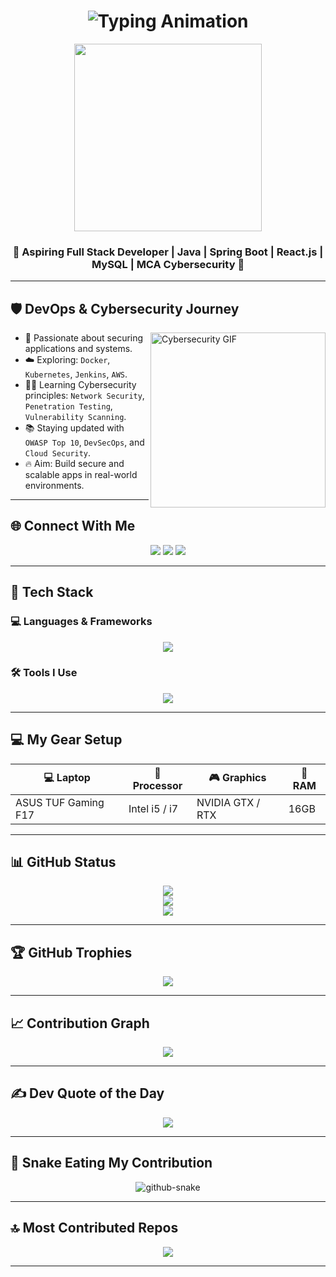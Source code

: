 <h1 align="center">
 <img src="https://readme-typing-svg.herokuapp.com?font=Fira+Code&size=25&pause=1000&center=true&vCenter=true&width=500&lines=Hi+I'm+Sabarinath!;Aspiring+Full-Stack+Developer;Java+Spring+React+Enthusiast;Cybersecurity+Learner;DevOps+Explorer;Learning+&+Building+Everyday+🚀" alt="Typing Animation" />
</h1>

<p align="center">
  <img src="https://i.postimg.cc/L8MTkCdR/dev-image.png" width="300" />
</p>



<h3 align="center">
  <strong>🚀 Aspiring Full Stack Developer | Java | Spring Boot | React.js | MySQL | MCA Cybersecurity 🎯</strong>
</h3>

---

## 🛡️ DevOps & Cybersecurity Journey

<img align="right" src="https://media.giphy.com/media/L1R1tvI9svkIWwpVYr/giphy.gif" width="280" alt="Cybersecurity GIF" />

- 🔐 Passionate about securing applications and systems.
- ☁️ Exploring: `Docker`, `Kubernetes`, `Jenkins`, `AWS`.
- 🧑‍💻 Learning Cybersecurity principles: `Network Security`, `Penetration Testing`, `Vulnerability Scanning`.
- 📚 Staying updated with `OWASP Top 10`, `DevSecOps`, and `Cloud Security`.
- 🔥 Aim: Build secure and scalable apps in real-world environments.

---


## 🌐 Connect With Me

<p align="center">
  <a href="https://www.instagram.com/lonely_warrior_ms/" target="_blank"><img src="https://skillicons.dev/icons?i=instagram" /></a>
  <a href="https://www.linkedin.com/in/sabarinath809/" target="_blank"><img src="https://skillicons.dev/icons?i=linkedin" /></a>
  <a href="mailto:sabarinath809@gmail.com"><img src="https://skillicons.dev/icons?i=gmail" /></a>
</p>

---

## 🧰 Tech Stack

### 💻 Languages & Frameworks
<p align="center">
  <img src="https://skillicons.dev/icons?i=java,spring,react,mysql,html,css,js,bootstrap,tailwind" />
</p>

### 🛠️ Tools I Use
<p align="center">
  <img src="https://skillicons.dev/icons?i=git,github,vscode,postman,maven,figma" />
</p>

---

## 💻 My Gear Setup

| 💻 Laptop              | 🧠 Processor     | 🎮 Graphics         | 🔋 RAM   |
|------------------------|------------------|----------------------|----------|
| ASUS TUF Gaming F17    | Intel i5 / i7    | NVIDIA GTX / RTX     | 16GB     |

---

## 📊 GitHub Status

<p align="center">
  <img src="https://github-readme-stats.vercel.app/api?username=sabari809&theme=github_dark&hide_border=false&include_all_commits=true&count_private=true" />
  <br/>
  <img src="https://streak-stats.demolab.com?user=sabari809&theme=github-dark&hide_border=false" />
  <br/>
  <img src="https://github-readme-stats.vercel.app/api/top-langs/?username=sabari809&theme=github_dark&hide_border=false&layout=compact" />
</p>

---

## 🏆 GitHub Trophies

<p align="center">
  <img src="https://github-profile-trophy.vercel.app/?username=sabari809&theme=algolia&no-frame=false&no-bg=true&margin-w=15" />
</p>

---

## 📈 Contribution Graph

<p align="center">
  <img src="https://github-readme-activity-graph.vercel.app/graph?username=sabari809&theme=react-dark&bg_color=1d1d1d&color=00bcd4&line=00f5a0&point=f5a623&area=true&hide_border=true" />
</p>

---

## ✍️ Dev Quote of the Day

<p align="center">
  <img src="https://quotes-github-readme.vercel.app/api?type=horizontal&theme=dark" />
</p>

---

## 🐍 Snake Eating My Contribution

<p align="center">
  <picture >
    <source media="(prefers-color-scheme: dark)" srcset="https://raw.githubusercontent.com/tobiasmeyhoefer/tobiasmeyhoefer/output/github-snake-dark.svg" />
    <source media="(prefers-color-scheme: light)" srcset="https://raw.githubusercontent.com/tobiasmeyhoefer/tobiasmeyhoefer/output/github-snake.svg" />
    <img alt="github-snake" src="https://raw.githubusercontent.com/tobiasmeyhoefer/tobiasmeyhoefer/output/github-snake.svg" />
  </picture>
</p>

---

## 🔝 Most Contributed Repos

<p align="center">
  <img src="https://github-contributor-stats.vercel.app/api?username=sabari809&limit=5&theme=dark&combine_all_yearly_contributions=true" />
</p>

---
